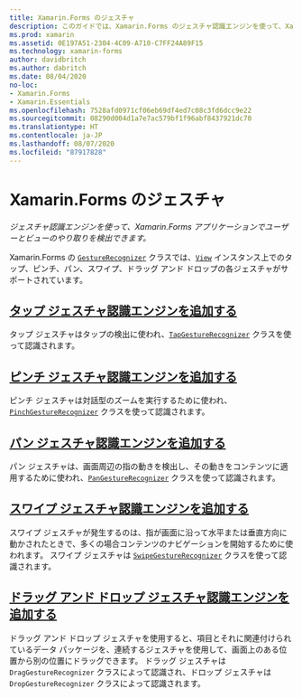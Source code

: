 ```yaml
---
title: Xamarin.Forms のジェスチャ
description: このガイドでは、Xamarin.Forms のジェスチャ認識エンジンを使って、Xamarin.Forms アプリケーションでユーザーとビューのやり取りを検出する方法について説明します。
ms.prod: xamarin
ms.assetid: 0E197A51-2304-4C09-A710-C7FF24A89F15
ms.technology: xamarin-forms
author: davidbritch
ms.author: dabritch
ms.date: 08/04/2020
no-loc:
- Xamarin.Forms
- Xamarin.Essentials
ms.openlocfilehash: 7528afd0971cf06eb69df4ed7c08c3fd6dcc9e22
ms.sourcegitcommit: 08290d004d1a7e7ac579bf1f96abf8437921dc70
ms.translationtype: HT
ms.contentlocale: ja-JP
ms.lasthandoff: 08/07/2020
ms.locfileid: "87917828"
---
```

# <a name="no-locxamarinforms-gestures"></a>Xamarin.Forms のジェスチャ

_ジェスチャ認識エンジンを使って、Xamarin.Forms アプリケーションでユーザーとビューのやり取りを検出できます。_

Xamarin.Forms の [`GestureRecognizer`](xref:Xamarin.Forms.GestureRecognizer) クラスでは、[`View`](xref:Xamarin.Forms.View) インスタンス上でのタップ、ピンチ、パン、スワイプ、ドラッグ アンド ドロップの各ジェスチャがサポートされています。

## <a name="add-a-tap-gesture-recognizer"></a>[タップ ジェスチャ認識エンジンを追加する](tap.md)

タップ ジェスチャはタップの検出に使われ、[`TapGestureRecognizer`](xref:Xamarin.Forms.TapGestureRecognizer) クラスを使って認識されます。

## <a name="add-a-pinch-gesture-recognizer"></a>[ピンチ ジェスチャ認識エンジンを追加する](pinch.md)

ピンチ ジェスチャは対話型のズームを実行するために使われ、[`PinchGestureRecognizer`](xref:Xamarin.Forms.PinchGestureRecognizer) クラスを使って認識されます。

## <a name="add-a-pan-gesture-recognizer"></a>[パン ジェスチャ認識エンジンを追加する](pan.md)

パン ジェスチャは、画面周辺の指の動きを検出し、その動きをコンテンツに適用するために使われ、[`PanGestureRecognizer`](xref:Xamarin.Forms.PanGestureRecognizer) クラスを使って認識されます。

## <a name="add-a-swipe-gesture-recognizer"></a>[スワイプ ジェスチャ認識エンジンを追加する](swipe.md)

スワイプ ジェスチャが発生するのは、指が画面に沿って水平または垂直方向に動かされたときで、多くの場合コンテンツのナビゲーションを開始するために使われます。 スワイプ ジェスチャは [`SwipeGestureRecognizer`](xref:Xamarin.Forms.SwipeGestureRecognizer) クラスを使って認識されます。

## <a name="add-a-drag-and-drop-gesture-recognizer"></a>[ドラッグ アンド ドロップ ジェスチャ認識エンジンを追加する](drag-and-drop.md)

ドラッグ アンド ドロップ ジェスチャを使用すると、項目とそれに関連付けられているデータ パッケージを、連続するジェスチャを使用して、画面上のある位置から別の位置にドラッグできます。 ドラッグ ジェスチャは `DragGestureRecognizer` クラスによって認識され、ドロップ ジェスチャは `DropGestureRecognizer` クラスによって認識されます。
